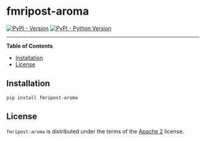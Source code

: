 # fmripost-aroma

[![PyPI - Version](https://img.shields.io/pypi/v/fmripost-aroma.svg)](https://pypi.org/project/fmripost-aroma)
[![PyPI - Python Version](https://img.shields.io/pypi/pyversions/fmripost-aroma.svg)](https://pypi.org/project/fmripost-aroma)

-----

**Table of Contents**

- [Installation](#installation)
- [License](#license)

## Installation

```console
pip install fmripost-aroma
```

## License

`fmripost-aroma` is distributed under the terms of the [Apache 2](https://spdx.org/licenses/Apache-2.0.html) license.
